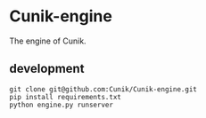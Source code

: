 # Cunik-engine

The engine of Cunik.

## development

```shell
git clone git@github.com:Cunik/Cunik-engine.git
pip install requirements.txt
python engine.py runserver
```
